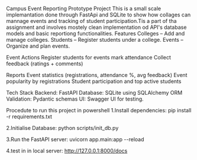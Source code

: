 Campus Event Reporting Prototype Project
This is a small scale implemantation done through FastApi and SQLite to show how collages can mannage events and tracking of student participation.Tis a part of tha assignment and involves mostely clean implementation od API's database models and basic reportiong functionalities.
Features
Colleges – Add and manage colleges.
Students – Register students under a college.
Events – Organize and plan events.

Event Actions
Register students for events
mark attendance
Collect feedback (ratings + comments)

Reports
Event statistics (registrations, attendance %, avg feedback)
Event popularity by registrations
Student participation and top active students


Tech Stack
Backend: FastAPI
Database: SQLite using SQLAlchemy ORM
Validation: Pydantic schemas
UI: Swagger UI  for testing.

Procedute to run this project in powershell
1.Install dependencies:
pip install -r requirements.txt

2.Initialise Database:
python scripts/init_db.py

3.Run the FastAPI server:
uvicorn app.main:app --reload

4.test in in local server:
http://127.0.0.1:8000/docs
